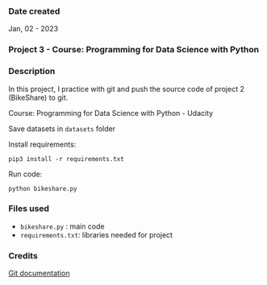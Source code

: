 ### Date created
Jan, 02 - 2023

### Project 3 - Course: Programming for Data Science with Python

### Description
In this project, I practice with git and push the source code of project 2 (BikeShare) to git.

Course: Programming for Data Science with Python - Udacity

Save datasets in `datasets` folder

Install requirements:
```
pip3 install -r requirements.txt
```

Run code:
```
python bikeshare.py
```

### Files used
- `bikeshare.py` : main code
- `requirements.txt`: libraries needed for project

### Credits
[Git documentation](https://git-scm.com/doc)
